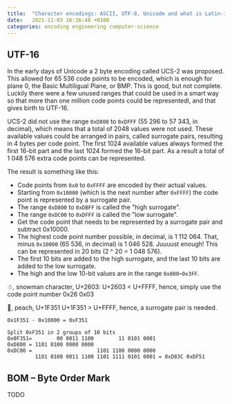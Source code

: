 ```yaml
---
title:  "Character encodings: ASCII, UTF-8, Unicode and what is Latin-1?"
date:   2021-11-03 16:36:48 +0100
categories: encoding engineering computer-science
---
```


## UTF-16

In the early days of Unicode a 2 byte encoding called UCS-2 was proposed. This
allowed for 65 536 code points to be encoded, which is enough for plane 0, the
Basic Multiligual Plane, or BMP. This is good, but not complete. Luckily there
were a few unused ranges that could be used in a smart way so that more than
one million code points could be representedl, and that gives birth to UTF-16.

UCS-2 did not use the range `0xD800` to `0xDFFF` (55 296 to 57 343, in
decimal), which means that a total of 2048 values were not used. These
available values could be arranged in pairs, called surrogate pairs, resulting
in 4 bytes per code point. The first 1024 available values always formed the
first 16-bit part and the last 1024 formed the 16-bit part. As a result a total
of 1 048 576 extra code points can be represented.

The result is something like this:
- Code points from `0x0` to `0xFFFF` are encoded by their actual values.
- Starting from `0x10000` (which is the next number after `0xFFFF`) the code
  point is represented by a surrogate pair.
- The range `0xD800` to `0xDBFF` is called the "high surrogate".
- The range `0xDC00` to `0xDFFF` is called the "low surrogate".
- Get the code point that needs to be represented by a surrogate pair and
  subtract 0x10000.
- The highest code point number possible, in decimal, is 1 112 064. That, minus
  `0x10000` (65 536, in decimal) is 1 046 528. Juuuust enough! This can be
  represented in 20 bits (2 ^ 20 = 1 048 576).
- The first 10 bits are added to the high surrogate, and the last 10 bits are
  added to the low surrogate.
- The high and the low 10-bit values are in the range `0x000`–`0x3FF`.


☃, snowman character, U+2603:
U+2603 < U+FFFF, hence, simply use the code point number
0x26 0x03

🍑, peach, U+1F351
U+1F351 > U+FFFF, hence, a surrogate pair is needed.
```
0x1F351 - 0x10000 = 0xF351

Split 0xF351 in 2 groups of 10 bits
0x0F351=        00 0011 1100        11 0101 0001
0xD800 = 1101 0100 0000 0000
0xDC00 =                     1101 1100 0000 0000
         1101 0100 0011 1100 1101 1111 0101 0001 = 0xD83C 0xDF51
```


## BOM – Byte Order Mark

TODO
